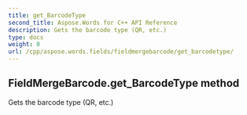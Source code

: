 ```yaml
---
title: get_BarcodeType
second_title: Aspose.Words for C++ API Reference
description: Gets the barcode type (QR, etc.) 
type: docs
weight: 0
url: /cpp/aspose.words.fields/fieldmergebarcode/get_barcodetype/
---
```

## FieldMergeBarcode.get_BarcodeType method


Gets the barcode type (QR, etc.) 

